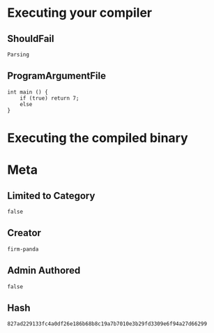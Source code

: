 # Executing your compiler

## ShouldFail

```
Parsing
```

## ProgramArgumentFile

```
int main () {
    if (true) return 7;
    else
}
```

# Executing the compiled binary

# Meta

## Limited to Category

```
false
```

## Creator

```
firm-panda
```

## Admin Authored

```
false
```

## Hash

```
827ad229133fc4a0df26e186b68b8c19a7b7010e3b29fd3309e6f94a27d66299
```
